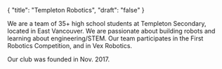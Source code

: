 {
	"title": "Templeton Robotics",
	"draft": "false"
}

We are a team of 35+ high school students at Templeton Secondary, located in East Vancouver. We are passionate about building robots and learning about engineering/STEM. Our team participates in the First Robotics Competition, and in Vex Robotics.

Our club was founded in Nov. 2017.
